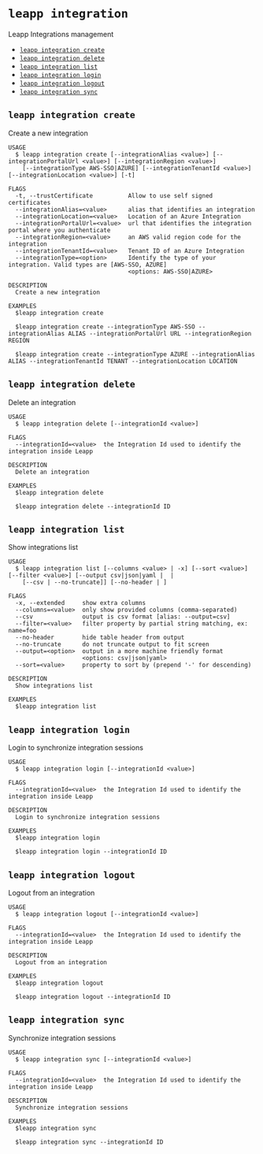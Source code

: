 `leapp integration`
===================

Leapp Integrations management

* [`leapp integration create`](#leapp-integration-create)
* [`leapp integration delete`](#leapp-integration-delete)
* [`leapp integration list`](#leapp-integration-list)
* [`leapp integration login`](#leapp-integration-login)
* [`leapp integration logout`](#leapp-integration-logout)
* [`leapp integration sync`](#leapp-integration-sync)

## `leapp integration create`

Create a new integration

```
USAGE
  $ leapp integration create [--integrationAlias <value>] [--integrationPortalUrl <value>] [--integrationRegion <value>]
    [--integrationType AWS-SSO|AZURE] [--integrationTenantId <value>] [--integrationLocation <value>] [-t]

FLAGS
  -t, --trustCertificate          Allow to use self signed certificates
  --integrationAlias=<value>      alias that identifies an integration
  --integrationLocation=<value>   Location of an Azure Integration
  --integrationPortalUrl=<value>  url that identifies the integration portal where you authenticate
  --integrationRegion=<value>     an AWS valid region code for the integration
  --integrationTenantId=<value>   Tenant ID of an Azure Integration
  --integrationType=<option>      Identify the type of your integration. Valid types are [AWS-SSO, AZURE]
                                  <options: AWS-SSO|AZURE>

DESCRIPTION
  Create a new integration

EXAMPLES
  $leapp integration create

  $leapp integration create --integrationType AWS-SSO --integrationAlias ALIAS --integrationPortalUrl URL --integrationRegion REGION

  $leapp integration create --integrationType AZURE --integrationAlias ALIAS --integrationTenantId TENANT --integrationLocation LOCATION
```

## `leapp integration delete`

Delete an integration

```
USAGE
  $ leapp integration delete [--integrationId <value>]

FLAGS
  --integrationId=<value>  the Integration Id used to identify the integration inside Leapp

DESCRIPTION
  Delete an integration

EXAMPLES
  $leapp integration delete

  $leapp integration delete --integrationId ID
```

## `leapp integration list`

Show integrations list

```
USAGE
  $ leapp integration list [--columns <value> | -x] [--sort <value>] [--filter <value>] [--output csv|json|yaml |  |
    [--csv | --no-truncate]] [--no-header | ]

FLAGS
  -x, --extended     show extra columns
  --columns=<value>  only show provided columns (comma-separated)
  --csv              output is csv format [alias: --output=csv]
  --filter=<value>   filter property by partial string matching, ex: name=foo
  --no-header        hide table header from output
  --no-truncate      do not truncate output to fit screen
  --output=<option>  output in a more machine friendly format
                     <options: csv|json|yaml>
  --sort=<value>     property to sort by (prepend '-' for descending)

DESCRIPTION
  Show integrations list

EXAMPLES
  $leapp integration list
```

## `leapp integration login`

Login to synchronize integration sessions

```
USAGE
  $ leapp integration login [--integrationId <value>]

FLAGS
  --integrationId=<value>  the Integration Id used to identify the integration inside Leapp

DESCRIPTION
  Login to synchronize integration sessions

EXAMPLES
  $leapp integration login

  $leapp integration login --integrationId ID
```

## `leapp integration logout`

Logout from an integration

```
USAGE
  $ leapp integration logout [--integrationId <value>]

FLAGS
  --integrationId=<value>  the Integration Id used to identify the integration inside Leapp

DESCRIPTION
  Logout from an integration

EXAMPLES
  $leapp integration logout

  $leapp integration logout --integrationId ID
```

## `leapp integration sync`

Synchronize integration sessions

```
USAGE
  $ leapp integration sync [--integrationId <value>]

FLAGS
  --integrationId=<value>  the Integration Id used to identify the integration inside Leapp

DESCRIPTION
  Synchronize integration sessions

EXAMPLES
  $leapp integration sync

  $leapp integration sync --integrationId ID
```
